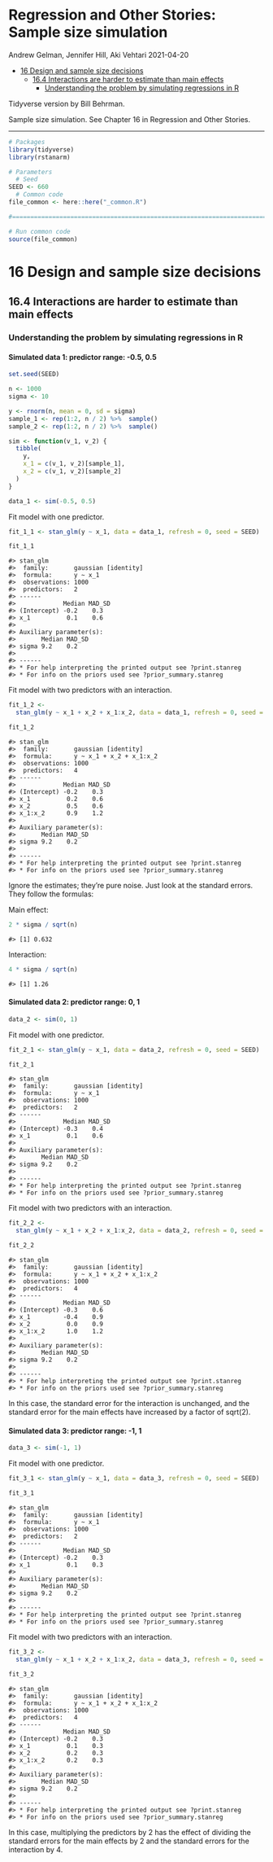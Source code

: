 Regression and Other Stories: Sample size simulation
================
Andrew Gelman, Jennifer Hill, Aki Vehtari
2021-04-20

-   [16 Design and sample size
    decisions](#16-design-and-sample-size-decisions)
    -   [16.4 Interactions are harder to estimate than main
        effects](#164-interactions-are-harder-to-estimate-than-main-effects)
        -   [Understanding the problem by simulating regressions in
            R](#understanding-the-problem-by-simulating-regressions-in-r)

Tidyverse version by Bill Behrman.

Sample size simulation. See Chapter 16 in Regression and Other Stories.

------------------------------------------------------------------------

``` r
# Packages
library(tidyverse)
library(rstanarm)

# Parameters
  # Seed
SEED <- 660
  # Common code
file_common <- here::here("_common.R")

#===============================================================================

# Run common code
source(file_common)
```

# 16 Design and sample size decisions

## 16.4 Interactions are harder to estimate than main effects

### Understanding the problem by simulating regressions in R

#### Simulated data 1: predictor range: -0.5, 0.5

``` r
set.seed(SEED)

n <- 1000
sigma <- 10

y <- rnorm(n, mean = 0, sd = sigma)
sample_1 <- rep(1:2, n / 2) %>%  sample()
sample_2 <- rep(1:2, n / 2) %>%  sample()

sim <- function(v_1, v_2) {
  tibble(
    y,
    x_1 = c(v_1, v_2)[sample_1],
    x_2 = c(v_1, v_2)[sample_2]
  )
}

data_1 <- sim(-0.5, 0.5)
```

Fit model with one predictor.

``` r
fit_1_1 <- stan_glm(y ~ x_1, data = data_1, refresh = 0, seed = SEED)

fit_1_1
```

    #> stan_glm
    #>  family:       gaussian [identity]
    #>  formula:      y ~ x_1
    #>  observations: 1000
    #>  predictors:   2
    #> ------
    #>             Median MAD_SD
    #> (Intercept) -0.2    0.3  
    #> x_1          0.1    0.6  
    #> 
    #> Auxiliary parameter(s):
    #>       Median MAD_SD
    #> sigma 9.2    0.2   
    #> 
    #> ------
    #> * For help interpreting the printed output see ?print.stanreg
    #> * For info on the priors used see ?prior_summary.stanreg

Fit model with two predictors with an interaction.

``` r
fit_1_2 <- 
  stan_glm(y ~ x_1 + x_2 + x_1:x_2, data = data_1, refresh = 0, seed = SEED)

fit_1_2
```

    #> stan_glm
    #>  family:       gaussian [identity]
    #>  formula:      y ~ x_1 + x_2 + x_1:x_2
    #>  observations: 1000
    #>  predictors:   4
    #> ------
    #>             Median MAD_SD
    #> (Intercept) -0.2    0.3  
    #> x_1          0.2    0.6  
    #> x_2          0.5    0.6  
    #> x_1:x_2      0.9    1.2  
    #> 
    #> Auxiliary parameter(s):
    #>       Median MAD_SD
    #> sigma 9.2    0.2   
    #> 
    #> ------
    #> * For help interpreting the printed output see ?print.stanreg
    #> * For info on the priors used see ?prior_summary.stanreg

Ignore the estimates; they’re pure noise. Just look at the standard
errors. They follow the formulas:

Main effect:

``` r
2 * sigma / sqrt(n)
```

    #> [1] 0.632

Interaction:

``` r
4 * sigma / sqrt(n)
```

    #> [1] 1.26

#### Simulated data 2: predictor range: 0, 1

``` r
data_2 <- sim(0, 1)
```

Fit model with one predictor.

``` r
fit_2_1 <- stan_glm(y ~ x_1, data = data_2, refresh = 0, seed = SEED)

fit_2_1
```

    #> stan_glm
    #>  family:       gaussian [identity]
    #>  formula:      y ~ x_1
    #>  observations: 1000
    #>  predictors:   2
    #> ------
    #>             Median MAD_SD
    #> (Intercept) -0.3    0.4  
    #> x_1          0.1    0.6  
    #> 
    #> Auxiliary parameter(s):
    #>       Median MAD_SD
    #> sigma 9.2    0.2   
    #> 
    #> ------
    #> * For help interpreting the printed output see ?print.stanreg
    #> * For info on the priors used see ?prior_summary.stanreg

Fit model with two predictors with an interaction.

``` r
fit_2_2 <- 
  stan_glm(y ~ x_1 + x_2 + x_1:x_2, data = data_2, refresh = 0, seed = SEED)

fit_2_2
```

    #> stan_glm
    #>  family:       gaussian [identity]
    #>  formula:      y ~ x_1 + x_2 + x_1:x_2
    #>  observations: 1000
    #>  predictors:   4
    #> ------
    #>             Median MAD_SD
    #> (Intercept) -0.3    0.6  
    #> x_1         -0.4    0.9  
    #> x_2          0.0    0.9  
    #> x_1:x_2      1.0    1.2  
    #> 
    #> Auxiliary parameter(s):
    #>       Median MAD_SD
    #> sigma 9.2    0.2   
    #> 
    #> ------
    #> * For help interpreting the printed output see ?print.stanreg
    #> * For info on the priors used see ?prior_summary.stanreg

In this case, the standard error for the interaction is unchanged, and
the standard error for the main effects have increased by a factor of
sqrt(2).

#### Simulated data 3: predictor range: -1, 1

``` r
data_3 <- sim(-1, 1)
```

Fit model with one predictor.

``` r
fit_3_1 <- stan_glm(y ~ x_1, data = data_3, refresh = 0, seed = SEED)

fit_3_1
```

    #> stan_glm
    #>  family:       gaussian [identity]
    #>  formula:      y ~ x_1
    #>  observations: 1000
    #>  predictors:   2
    #> ------
    #>             Median MAD_SD
    #> (Intercept) -0.2    0.3  
    #> x_1          0.1    0.3  
    #> 
    #> Auxiliary parameter(s):
    #>       Median MAD_SD
    #> sigma 9.2    0.2   
    #> 
    #> ------
    #> * For help interpreting the printed output see ?print.stanreg
    #> * For info on the priors used see ?prior_summary.stanreg

Fit model with two predictors with an interaction.

``` r
fit_3_2 <- 
  stan_glm(y ~ x_1 + x_2 + x_1:x_2, data = data_3, refresh = 0, seed = SEED)

fit_3_2
```

    #> stan_glm
    #>  family:       gaussian [identity]
    #>  formula:      y ~ x_1 + x_2 + x_1:x_2
    #>  observations: 1000
    #>  predictors:   4
    #> ------
    #>             Median MAD_SD
    #> (Intercept) -0.2    0.3  
    #> x_1          0.1    0.3  
    #> x_2          0.2    0.3  
    #> x_1:x_2      0.2    0.3  
    #> 
    #> Auxiliary parameter(s):
    #>       Median MAD_SD
    #> sigma 9.2    0.2   
    #> 
    #> ------
    #> * For help interpreting the printed output see ?print.stanreg
    #> * For info on the priors used see ?prior_summary.stanreg

In this case, multiplying the predictors by 2 has the effect of dividing
the standard errors for the main effects by 2 and the standard errors
for the interaction by 4.
